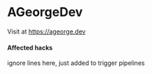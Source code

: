 # AGeorgeDev

Visit at https://ageorge.dev

#### Affected hacks

ignore lines here, just added to trigger pipelines
